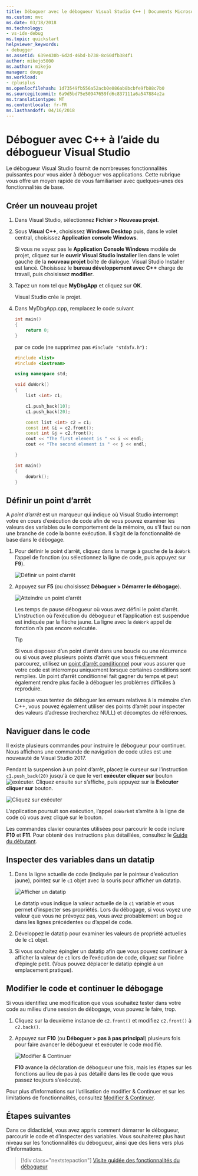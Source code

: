 ```yaml
---
title: Déboguer avec le débogueur Visual Studio C++ | Documents Microsoft
ms.custom: mvc
ms.date: 03/18/2018
ms.technology:
- vs-ide-debug
ms.topic: quickstart
helpviewer_keywords:
- debugger
ms.assetid: 639e430b-6d2d-46bd-b738-8c60dfb384f1
author: mikejo5000
ms.author: mikejo
manager: douge
ms.workload:
- cplusplus
ms.openlocfilehash: 1d73549fb556a52acb0e086ab8bcbfe9fb88c7b0
ms.sourcegitcommit: 6a9d5bd75e50947659fd6c837111a6a547884e2a
ms.translationtype: MT
ms.contentlocale: fr-FR
ms.lasthandoff: 04/16/2018
---
```

# <a name="debug-with-c-using-the-visual-studio-debugger"></a>Déboguer avec C++ à l’aide du débogueur Visual Studio

Le débogueur Visual Studio fournit de nombreuses fonctionnalités puissantes pour vous aider à déboguer vos applications. Cette rubrique vous offre un moyen rapide de vous familiariser avec quelques-unes des fonctionnalités de base.

## <a name="create-a-new-project"></a>Créer un nouveau projet 

1. Dans Visual Studio, sélectionnez **Fichier > Nouveau projet**.

2. Sous **Visual C++**, choisissez **Windows Desktop** puis, dans le volet central, choisissez **Application console Windows**.

    Si vous ne voyez pas le **Application Console Windows** modèle de projet, cliquez sur le **ouvrir Visual Studio Installer** lien dans le volet gauche de la **nouveau projet** boîte de dialogue. Visual Studio Installer est lancé. Choisissez le **bureau développement avec C++** charge de travail, puis choisissez **modifier**.

3. Tapez un nom tel que **MyDbgApp** et cliquez sur **OK**.

    Visual Studio crée le projet.

4. Dans MyDbgApp.cpp, remplacez le code suivant

    ```c++
    int main()
    {
        return 0;
    }
    ```

    par ce code (ne supprimez pas `#include "stdafx.h"`) :

    ```c++
    #include <list>  
    #include <iostream>

    using namespace std;

    void doWork()
    {
        list <int> c1;

        c1.push_back(10);
        c1.push_back(20);

        const list <int> c2 = c1;
        const int &i = c2.front();
        const int &j = c2.front();
        cout << "The first element is " << i << endl;
        cout << "The second element is " << j << endl;

    }

    int main()
    {
        doWork();
    }
    ```

## <a name="set-a-breakpoint"></a>Définir un point d’arrêt

A *point d’arrêt* est un marqueur qui indique où Visual Studio interrompt votre en cours d’exécution de code afin de vous pouvez examiner les valeurs des variables ou le comportement de la mémoire, ou s’il faut ou non une branche de code la bonne exécution. Il s’agit de la fonctionnalité de base dans le débogage.

1. Pour définir le point d’arrêt, cliquez dans la marge à gauche de la `doWork` l’appel de fonction (ou sélectionnez la ligne de code, puis appuyez sur **F9**).

    ![Définir un point d’arrêt](../debugger/media/dbg-qs-set-breakpoint.png "définir un point d’arrêt")

2. Appuyez sur **F5** (ou choisissez **Déboguer > Démarrer le débogage**).

    ![Atteindre un point d’arrêt](../debugger/media/dbg-qs-hit-breakpoint.png "atteint un point d’arrêt")

    Les temps de pause débogueur où vous avez défini le point d’arrêt. L’instruction où l’exécution du débogueur et l’application est suspendue est indiquée par la flèche jaune. La ligne avec la `doWork` appel de fonction n’a pas encore exécutée.

    > [!TIP]
    > Si vous disposez d’un point d’arrêt dans une boucle ou une récurrence ou si vous avez plusieurs points d’arrêt que vous fréquemment parcourez, utilisez un [point d’arrêt conditionnel](../debugger/using-breakpoints.md#BKMK_Specify_a_breakpoint_condition_using_a_code_expression) pour vous assurer que votre code est interrompu uniquement lorsque certaines conditions sont remplies. Un point d’arrêt conditionnel fait gagner du temps et peut également rendre plus facile à déboguer les problèmes difficiles à reproduire.

    Lorsque vous tentez de déboguer les erreurs relatives à la mémoire d’en C++, vous pouvez également utiliser des points d’arrêt pour inspecter des valeurs d’adresse (recherchez NULL) et décomptes de références. 

## <a name="navigate-code"></a>Naviguer dans le code

Il existe plusieurs commandes pour instruire le débogueur pour continuer. Nous affichons une commande de navigation de code utiles est une nouveauté de Visual Studio 2017.

Pendant la suspension à un point d’arrêt, placez le curseur sur l’instruction `c1.push_back(20)` jusqu'à ce que le vert **exécuter cliquer sur** bouton ![exécuter. Cliquez ensuite sur](../debugger/media/dbg-tour-run-to-click.png "RunToClick") s’affiche, puis appuyez sur la **Exécuter cliquer sur** bouton.

![Cliquez sur exécuter](../debugger/media/dbg-qs-run-to-click.png "exécuter cliquer sur")

L’application poursuit son exécution, l’appel `doWork`et s’arrête à la ligne de code où vous avez cliqué sur le bouton.

Les commandes clavier courantes utilisées pour parcourir le code inclure **F10** et **F11**. Pour obtenir des instructions plus détaillées, consultez le [Guide du débutant](../debugger/getting-started-with-the-debugger.md).

## <a name="inspect-variables-in-a-datatip"></a>Inspecter des variables dans un datatip

1. Dans la ligne actuelle de code (indiquée par le pointeur d’exécution jaune), pointez sur le `c1` objet avec la souris pour afficher un datatip.

    ![Afficher un datatip](../debugger/media/dbg-qs-data-tip.png "afficher un datatip")

    Le datatip vous indique la valeur actuelle de la `c1` variable et vous permet d’inspecter ses propriétés. Lors du débogage, si vous voyez une valeur que vous ne prévoyez pas, vous avez probablement un bogue dans les lignes précédentes ou d’appel de code. 

2. Développez le datatip pour examiner les valeurs de propriété actuelles de le `c1` objet.

3. Si vous souhaitez épingler un datatip afin que vous pouvez continuer à afficher la valeur de `c1` lors de l’exécution de code, cliquez sur l’icône d’épingle petit. (Vous pouvez déplacer le datatip épinglé à un emplacement pratique).

## <a name="edit-code-and-continue-debugging"></a>Modifier le code et continuer le débogage

Si vous identifiez une modification que vous souhaitez tester dans votre code au milieu d’une session de débogage, vous pouvez le faire, trop.

1. Cliquez sur la deuxième instance de `c2.front()` et modifiez `c2.front()` à `c2.back()`.

2. Appuyez sur **F10** (ou **Déboguer > pas à pas principal**) plusieurs fois pour faire avancer le débogueur et exécuter le code modifié.

    ![Modifier & Continuer](../debugger/media/dbg-qs-edit-and-continue.gif "Modifier & Continuer")

    **F10** avance la déclaration de débogueur une fois, mais les étapes sur les fonctions au lieu de pas à pas détaillé dans les (le code que vous passez toujours s’exécute).

Pour plus d’informations sur l’utilisation de modifier & Continuer et sur les limitations de fonctionnalités, consultez [Modifier & Continuer](../debugger/edit-and-continue.md).

## <a name="next-steps"></a>Étapes suivantes

Dans ce didacticiel, vous avez appris comment démarrer le débogueur, parcourir le code et d’inspecter des variables. Vous souhaiterez plus haut niveau sur les fonctionnalités du débogueur, ainsi que des liens vers plus d’informations.

> [!div class="nextstepaction"]
> [Visite guidée des fonctionnalités du débogueur](../debugger/debugger-feature-tour.md)
